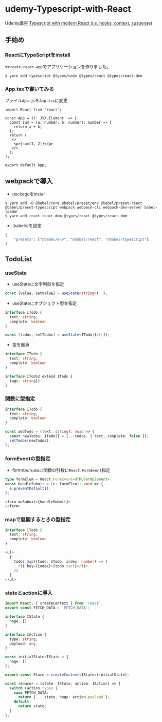 # udemy-Typescript-with-React

Udemy講座
[Typescript with modern React (i.e. hooks, context, suspense)](https://www.udemy.com/course/typescript-with-react-hooks-and-context/)

## 手始め

### ReactにTypeScriptをinstall

※`create-react-app`でアプリケーションを作りました。

```
$ yarn add typescript @types/node @types/react @types/react-dom
```

### App.tsxで書いてみる

ファイル`App.js`を`App.tsx`に変更

```javascript:App.tsx
import React from 'react';

const App = (): JSX.Element  => {
  const sum = (a: number, b: number): number => {
    return a + b;
  };
  return (
   <>
    <p>{sum(1, 2)}</p>
   </>
  );
};

export default App;
```

## webpackで導入

- packageをinstall

```terminal
$ yarn add -D @babel/core @babel/preset/env @babel/preset-react @babel/preset-typescript webpack webpack-cli webpack-dev-server babel-loader
$ yarn add react react-dom @types/react @types/react-dom
```

- .babelrcを設定

```javascript
{
    "presets": ["@babel/env", "@babel/react", "@babel/typescript"]
}
```

## TodoList

### useState

- useStateに文字列型を指定

```typescript
const [value, setValue] = useState<string>('');
```

- useStateにオブジェクト型を指定

```typescript
interface ITodo {
  text: string,
  complete: boolean
}

const [todos, setTodos] = useState<ITodo[]>([]);
```

- 型を継承

```typescript
interface ITodo {
  text: string,
  complete: boolean
}

interface ITodo2 extend ITodo {
  tags: string[]
}
```

### 関数に型指定

```typescript
interface ITodo {
  text: string,
  complete: boolean
}

const addTodo = (text: string): void => {
  const newTodos: ITodo[] = [...todos, { text, complete: false }];
  setTodos(newTodos);
};
```

### formEventの型指定

- formの`onSubmit`関数の引数に`React.FormEvent`指定

```typescript
type formElem = React.FormEvent<HTMLFormElement>
const handleSubmit = (e: formElem): void => {
  e.preventDefault();
};

<form onSubmit={handleSubmit}>
</form>
```

### mapで展開するときの型指定

```typescript
interface ITodo {
  text: string,
  complete: boolean
}

<ul>
  {
    todos.map((todo: ITodo, index: number) => (
      <li key={index}>{todo.text}</li>
    ))
  }
</ul>
```

### stateとactionに導入

```typescript
import React, { createContext } from 'react';
export const FETCH_DATA = 'FETCH_DATA';

interface IState {
  hoge: []
}

interface IAction {
  type: string,
  payload: any
}

const initialState:IState = {
  hoge: []
};

export const Store = createContext<IState>(initialState);

const reducer = (state: IState, action: IAction) => {
  switch (action.type) {
    case FETCH_DATA:
      return { ...state, hoge: action.payload };
    default:
      return state;
  }
};
```
